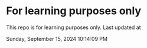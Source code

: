 # For learning purposes only
This repo is for learning purposes only.
Last updated at

Sunday, September 15, 2024 10:14:09 PM

